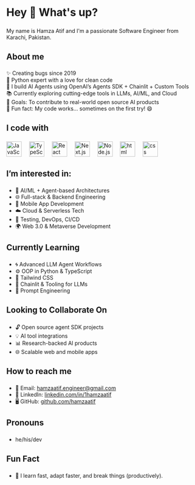 <h1 align="left">Hey 👋 What's up?</h1>

###

<p align="left">My name is Hamza Atif and I'm a passionate Software Engineer from Karachi, Pakistan.</p>

###

<h2 align="left">About me</h2>

###

<p align="left">
✨ Creating bugs since 2019<br>
🐍 Python expert with a love for clean code<br>
🧠 I build AI Agents using OpenAI’s Agents SDK + Chainlit + Custom Tools<br>
📚 Currently exploring cutting-edge tools in LLMs, AI/ML, and Cloud<br>
🎯 Goals: To contribute to real-world open source AI products<br>
🎲 Fun fact: My code works… sometimes on the first try! 😄
</p>

###

<h2 align="left">I code with</h2>

###

<div align="left">
  <img src="https://cdn.jsdelivr.net/gh/devicons/devicon/icons/javascript/javascript-original.svg" height="40" alt="JavaScript logo" />
  <img width="12"/>
  <img src="https://cdn.jsdelivr.net/gh/devicons/devicon/icons/typescript/typescript-original.svg" height="40" alt="TypeScript logo" />
  <img width="12"/>
  <img src="https://cdn.jsdelivr.net/gh/devicons/devicon/icons/react/react-original.svg" height="40" alt="React logo" />
  <img width="12"/>
  <img src="https://cdn.jsdelivr.net/gh/devicons/devicon/icons/nextjs/nextjs-original.svg" height="40" alt="Next.js logo" />
  <img width="12"/>
  <img src="https://cdn.jsdelivr.net/gh/devicons/devicon/icons/nodejs/nodejs-original.svg" height="40" alt="Node.js logo" />
  <img width="12"/>
  <img src="https://cdn.jsdelivr.net/gh/devicons/devicon@latest/icons/html5/html5-original-wordmark.svg" height="40" alt="html logo"/>
  <img width="12"/>
  <img src="https://cdn.jsdelivr.net/gh/devicons/devicon@latest/icons/css3/css3-original-wordmark.svg" height="40" alt="css logo"/>
  <img width="12"/>
</div>

###

<h2 align="left">I’m interested in:</h2>

###

- 🤖 AI/ML + Agent-based Architectures  
- 🌐 Full-stack & Backend Engineering  
- 📱 Mobile App Development  
- ☁️ Cloud & Serverless Tech  
- 🧪 Testing, DevOps, CI/CD  
- 🌍 Web 3.0 & Metaverse Development  

###

<h2 align="left">Currently Learning</h2>

###

- 🌀 Advanced LLM Agent Workflows  
- ⚙️ OOP in Python & TypeScript  
- 🎨 Tailwind CSS  
- 🧵 Chainlit & Tooling for LLMs  
- 🧠 Prompt Engineering  

###

<h2 align="left">Looking to Collaborate On</h2>

###

- 🔓 Open source agent SDK projects  
- 💡 AI tool integrations  
- 📊 Research-backed AI products  
- 🌐 Scalable web and mobile apps  

###

<h2 align="left">How to reach me</h2>

###

- 📧 Email: hamzaatif.engineer@gmail.com  
- 💼 LinkedIn: [linkedin.com/in/1hamzaatif](https://www.linkedin.com/in/1hamzaatif)  
- 🖥️ GitHub: [github.com/hamzaatif](https://github.com/hamzaatif)  

###

<h2 align="left">Pronouns</h2>

###

- he/his/dev

###

<h2 align="left">Fun Fact</h2>

###

- 🚀 I learn fast, adapt faster, and break things (productively).

